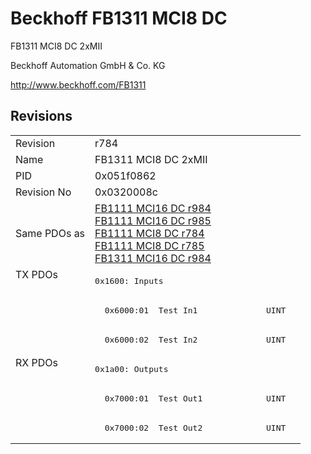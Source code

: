# Beckhoff FB1311 MCI8 DC

FB1311 MCI8 DC 2xMII

Beckhoff Automation GmbH & Co. KG

http://www.beckhoff.com/FB1311

## Revisions
<table>
<tr >
<td>Revision</td>
<td><div class="foo">r784</div></td>
</tr>
<tr >
<td>Name</td>
<td><div class="foo">FB1311 MCI8 DC 2xMII</div></td>
</tr>
<tr >
<td>PID</td>
<td><div class="foo">0x051f0862</div></td>
</tr>
<tr >
<td>Revision No</td>
<td><div class="foo">0x0320008c</div></td>
</tr>
<tr >
<td>Same PDOs as</td>
<td><div class="foo"><a href="FB1111+MCI16+DC">FB1111 MCI16 DC r984</a><br/><a href="FB1111+MCI16+DC">FB1111 MCI16 DC r985</a><br/><a href="FB1111+MCI8+DC">FB1111 MCI8 DC r784</a><br/><a href="FB1111+MCI8+DC">FB1111 MCI8 DC r785</a><br/><a href="FB1311+MCI16+DC">FB1311 MCI16 DC r984</a></div></td>
</tr>
<tr class="txpdo pdosection">
<td rowspan=3 valign=top>TX PDOs</td>
<td><pre>0x1600: Inputs</pre></td>
<td></td>
</tr>
<tr class="txpdo">
<td><pre>  0x6000:01  Test In1              UINT</pre></td>
</tr>
<tr class="txpdo">
<td><pre>  0x6000:02  Test In2              UINT</pre></td>
</tr>
<tr class="rxpdo pdosection">
<td rowspan=3 valign=top>RX PDOs</td>
<td><pre>0x1a00: Outputs</pre></td>
<td></td>
</tr>
<tr class="rxpdo">
<td><pre>  0x7000:01  Test Out1             UINT</pre></td>
</tr>
<tr class="rxpdo">
<td><pre>  0x7000:02  Test Out2             UINT</pre></td>
</tr>
</table>

